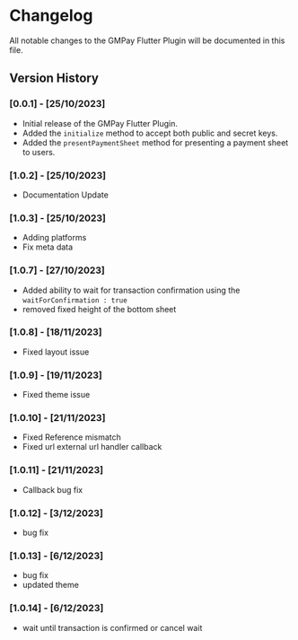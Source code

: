 # Changelog

All notable changes to the GMPay Flutter Plugin will be documented in this file.

## Version History

### [0.0.1] - [25/10/2023]

- Initial release of the GMPay Flutter Plugin.
- Added the `initialize` method to accept both public and secret keys.
- Added the `presentPaymentSheet` method for presenting a payment sheet to users.

### [1.0.2] - [25/10/2023]

- Documentation Update

### [1.0.3] - [25/10/2023]
- Adding platforms
- Fix meta data

### [1.0.7] - [27/10/2023]
- Added ability to wait for transaction confirmation using the `waitForConfirmation : true` 
- removed fixed height of the bottom sheet 

### [1.0.8] - [18/11/2023]
- Fixed layout issue

### [1.0.9] - [19/11/2023]
- Fixed theme issue

### [1.0.10] - [21/11/2023]
- Fixed Reference mismatch
- Fixed url external url handler callback

### [1.0.11] - [21/11/2023]
- Callback bug fix

### [1.0.12] - [3/12/2023]
- bug fix

### [1.0.13] - [6/12/2023]
- bug fix
- updated theme

### [1.0.14] - [6/12/2023]
- wait until transaction is confirmed or cancel wait 
